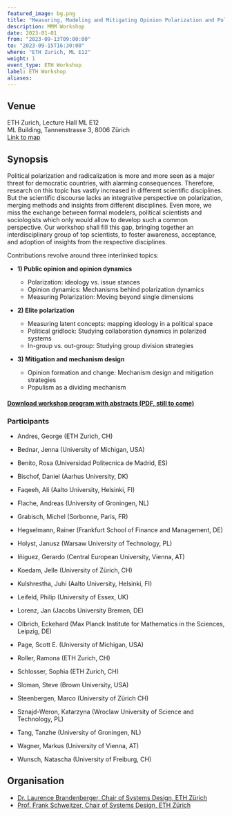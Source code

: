 ```yaml
---
featured_image: bg.png
title: "Measuring, Modeling and Mitigating Opinion Polarization and Political Cleavage (MMM)"
description: MMM Workshop
date: 2023-01-01
from: "2023-09-13T09:00:00"
to: "2023-09-15T16:30:00"
where: "ETH Zurich, ML E12"
weight: 1
event_type: ETH Workshop
label: ETH Workshop
aliases:
---
```


## Venue 

ETH Zurich, Lecture Hall ML E12 <br>
ML Building, Tannenstrasse 3, 8006 Zürich</br>
[Link to map](https://goo.gl/maps/edTXsXWgfXT5MzqZ7)


## Synopsis

Political polarization and radicalization is more and more seen as a major threat for democratic countries, with alarming consequences. Therefore, research on this topic has vastly increased in different scientific disciplines. But the scientific discourse lacks an integrative perspective on polarization, merging methods and insights from different disciplines. Even more, we miss the exchange between formal modelers, political scientists and sociologists which only would allow to develop such a common perspective. Our workshop shall fill this gap, bringing together an interdisciplinary group of top scientists, to foster awareness, acceptance, and adoption of insights from the respective disciplines.

Contributions revolve around three interlinked topics: <BR>

- **1) Public opinion and opinion dynamics**
	- Polarization: ideology vs. issue stances
	- Opinion dynamics: Mechanisms behind polarization dynamics
	- Measuring Polarization: Moving beyond single dimensions

- **2) Elite polarization**
	- Measuring latent concepts: mapping ideology in a political space
	- Political gridlock: Studying collaboration dynamics in polarized systems
	- In-group vs. out-group: Studying group division strategies

- **3) Mitigation and mechanism design**
	- Opinion formation and change: Mechanism design and mitigation strategies
	- Populism as a dividing mechanism


#### [Download workshop program with abstracts (PDF, still to come)](MMM-Workshop-Programm.pdf)

### Participants 

- Andres, George (ETH Zurich, CH)

- Bednar, Jenna (University of Michigan, USA)

- Benito, Rosa (Universidad Politecnica de Madrid, ES)

- Bischof, Daniel  (Aarhus University, DK)

- Faqeeh, Ali (Aalto University, Helsinki, FI)

- Flache, Andreas (University of Groningen, NL)

- Grabisch, Michel (Sorbonne, Paris, FR)

- Hegselmann, Rainer (Frankfurt School of Finance and Management, DE)

- Holyst, Janusz (Warsaw University of Technology, PL)

- Iñiguez, Gerardo (Central European University, Vienna, AT)

- Koedam, Jelle (University of Zürich, CH)

- Kulshrestha, Juhi (Aalto University, Helsinki, FI)

- Leifeld, Philip (University of Essex, UK)

- Lorenz, Jan (Jacobs University Bremen, DE)

- Olbrich, Eckehard (Max Planck Institute for Mathematics in the Sciences, Leipzig, DE)

- Page, Scott E. (University of Michigan, USA)

- Roller, Ramona (ETH Zurich, CH)

- Schlosser, Sophia (ETH Zurich, CH)

- Sloman, Steve (Brown University, USA)

- Steenbergen, Marco (University of Zürich CH)

- Sznajd-Weron, Katarzyna (Wroclaw University of Science and Technology, PL)

- Tang, Tanzhe (University of Groningen, NL)

- Wagner, Markus (University of Vienna, AT)

- Wunsch, Natascha (University of Freiburg, CH)


## Organisation 

- [Dr. Laurence Brandenberger, Chair of Systems Design, ETH Zürich](https://www.sg.ethz.ch/team/laurence_brandenberger/)
- [Prof. Frank Schweitzer, Chair of Systems Design, ETH Zürich](https://www.sg.ethz.ch)
